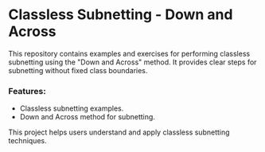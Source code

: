 # Classless Subnetting - Down and Across

This repository contains examples and exercises for performing classless subnetting using the "Down and Across" method. It provides clear steps for subnetting without fixed class boundaries.

### Features:
- Classless subnetting examples.
- Down and Across method for subnetting.

This project helps users understand and apply classless subnetting techniques.

